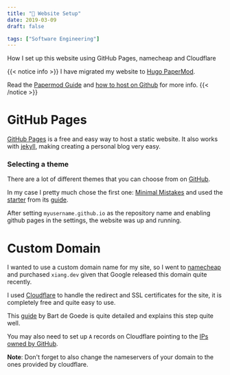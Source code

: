 ```yaml
---
title: "🔧 Website Setup"
date: 2019-03-09
draft: false

tags: ["Software Engineering"]
---
```


How I set up this website using GitHub Pages, namecheap and Cloudflare

<!--more-->

{{< notice info >}}
I have migrated my website to [Hugo PaperMod](https://github.com/adityatelange/hugo-PaperMod).

Read the [Papermod Guide](https://adityatelange.github.io/hugo-PaperMod/posts/papermod/papermod-installation/#guide)
and [how to host on Github](https://gohugo.io/hosting-and-deployment/hosting-on-github/) for more info.
{{< /notice >}}

# GitHub Pages

[GitHub Pages](https://pages.github.com/) is a free and easy way to host a static website. It also works with [jekyll](https://jekyllrb.com/), making creating a personal blog very easy.

### Selecting a theme

There are a lot of different themes that you can choose from on [GitHub](https://github.com/topics/jekyll-theme).

In my case I pretty much chose the first one: [Minimal Mistakes](https://github.com/mmistakes/minimal-mistakes)
and used the [starter](https://github.com/mmistakes/mm-github-pages-starter/generate)
from its [guide](https://mmistakes.github.io/minimal-mistakes/docs/quick-start-guide/).

After setting `myusername.github.io` as the repository name and enabling github pages
in the settings, the website was up and running.

# Custom Domain

I wanted to use a custom domain name for my site, so I went to [namecheap](https://www.namecheap.com/) and purchased `xiang.dev` given that Google released this domain quite recently.

I used [Cloudflare](https://www.cloudflare.com/) to handle the redirect and SSL certificates for the site, it is completely free and quite easy to use.

This [guide](https://bart.degoe.de/free-ssl-on-github-pages-with-a-custom-domain/) by Bart de Goede is quite detailed and explains this step quite well.

You may also need to set up `A` records on Cloudflare pointing to the [IPs owned by GitHub](https://help.github.com/en/articles/setting-up-an-apex-domain#configuring-a-records-with-your-dns-provider).

**Note**: Don't forget to also change the nameservers of your domain to the ones provided by cloudflare.
